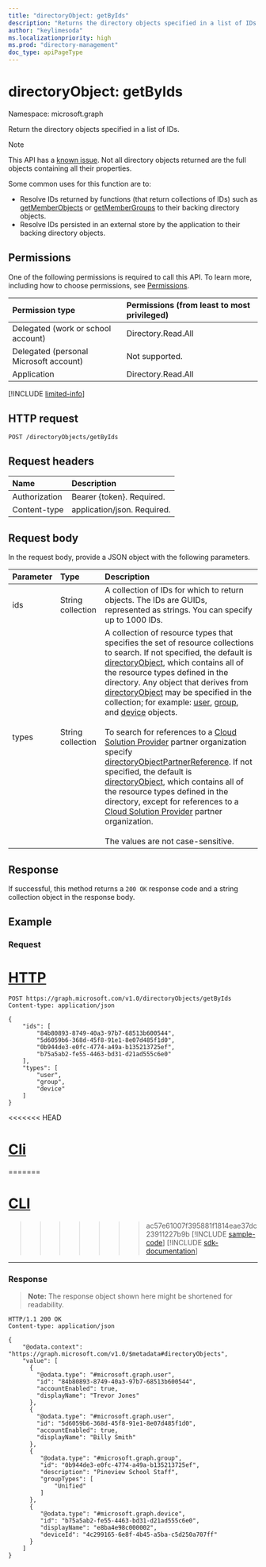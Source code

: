 ```yaml
---
title: "directoryObject: getByIds"
description: "Returns the directory objects specified in a list of IDs."
author: "keylimesoda"
ms.localizationpriority: high
ms.prod: "directory-management"
doc_type: apiPageType
---
```


# directoryObject: getByIds

Namespace: microsoft.graph

Return the directory objects specified in a list of IDs.

>[!NOTE]
>This API has a [known issue](/graph/known-issues#incomplete-objects-when-using-getbyids-request). Not all directory objects returned are the full objects containing all their properties.

Some common uses for this function are to:

* Resolve IDs returned by functions (that return collections of IDs) such as [getMemberObjects](directoryobject-getmemberobjects.md) or [getMemberGroups](directoryobject-getmembergroups.md)  to their backing directory objects.
* Resolve IDs persisted in an external store by the application to their backing directory objects.

## Permissions

One of the following permissions is required to call this API. To learn more, including how to choose permissions, see [Permissions](/graph/permissions-reference).


|Permission type      | Permissions (from least to most privileged)              |
|:--------------------|:---------------------------------------------------------|
|Delegated (work or school account) | Directory.Read.All    |
|Delegated (personal Microsoft account) | Not supported.    |
|Application | Directory.Read.All |

[!INCLUDE [limited-info](../../includes/limited-info.md)]

## HTTP request

<!-- { "blockType": "ignored" } -->

```http
POST /directoryObjects/getByIds
```

## Request headers

| Name       | Description|
|:---------------|:--------|
| Authorization  | Bearer {token}. Required. |
| Content-type  | application/json. Required.  |

## Request body

In the request body, provide a JSON object with the following parameters.

| Parameter   | Type |Description|
|:---------------|:--------|:----------|
|ids|String collection| A collection of IDs for which to return objects. The IDs are GUIDs, represented as strings. You can specify up to 1000 IDs. |
|types|String collection| A collection of resource types that specifies the set of resource collections to search. If not specified, the default is [directoryObject](../resources/directoryobject.md), which contains all of the resource types defined in the directory. Any object that derives from [directoryObject](../resources/directoryobject.md) may be specified in the collection; for example: [user](../resources/user.md), [group](../resources/group.md), and [device](../resources/device.md) objects. <br/><br/>To search for references to a [Cloud Solution Provider](https://partner.microsoft.com/cloud-solution-provider) partner organization specify [directoryObjectPartnerReference](../resources/directoryobjectpartnerreference.md). If not specified, the default is [directoryObject](../resources/directoryobject.md), which contains all of the resource types defined in the directory, except for references to a [Cloud Solution Provider](https://partner.microsoft.com/cloud-solution-provider) partner organization. </br><br/> The values are not case-sensitive.|

## Response

If successful, this method returns a `200 OK` response code and a string collection object in the response body.

## Example

### Request


# [HTTP](#tab/http)
<!-- {
  "blockType": "request",
  "name": "directoryobject_getById"
}-->

```http
POST https://graph.microsoft.com/v1.0/directoryObjects/getByIds
Content-type: application/json

{
    "ids": [
        "84b80893-8749-40a3-97b7-68513b600544",
        "5d6059b6-368d-45f8-91e1-8e07d485f1d0",
        "0b944de3-e0fc-4774-a49a-b135213725ef",
        "b75a5ab2-fe55-4463-bd31-d21ad555c6e0"
    ],
    "types": [
        "user",
        "group",
        "device"
    ]
}
```

<<<<<<< HEAD
# [Cli](#tab/cli)
=======
# [CLI](#tab/cli)
>>>>>>> ac57e61007f395881f1814eae37dc23911227b9b
[!INCLUDE [sample-code](../includes/snippets/cli/directoryobject-getbyid-cli-snippets.md)]
[!INCLUDE [sdk-documentation](../includes/snippets/snippets-sdk-documentation-link.md)]

---

### Response

>**Note:** The response object shown here might be shortened for readability.
<!-- {
  "blockType": "response",
  "truncated": true,
  "@odata.type": "microsoft.graph.directoryObject",
  "isCollection": true
} -->

```http
HTTP/1.1 200 OK
Content-type: application/json

{
    "@odata.context": "https://graph.microsoft.com/v1.0/$metadata#directoryObjects",
    "value": [
      {
        "@odata.type": "#microsoft.graph.user",
        "id": "84b80893-8749-40a3-97b7-68513b600544",
        "accountEnabled": true,
        "displayName": "Trevor Jones"
      },
      {
        "@odata.type": "#microsoft.graph.user",
        "id": "5d6059b6-368d-45f8-91e1-8e07d485f1d0",
        "accountEnabled": true,
        "displayName": "Billy Smith"
      },
      {
         "@odata.type": "#microsoft.graph.group",
         "id": "0b944de3-e0fc-4774-a49a-b135213725ef",
         "description": "Pineview School Staff",
         "groupTypes": [
             "Unified"
         ]
      },
      {
         "@odata.type": "#microsoft.graph.device",
         "id": "b75a5ab2-fe55-4463-bd31-d21ad555c6e0",
         "displayName": "e8ba4e98c000002",
         "deviceId": "4c299165-6e8f-4b45-a5ba-c5d250a707ff"
      }
    ]
}
```

<!-- uuid: 8fcb5dbc-d5aa-4681-8e31-b001d5168d79
2015-10-25 14:57:30 UTC -->
<!-- {
  "type": "#page.annotation",
  "description": "directoryObject: getById",
  "keywords": "",
  "section": "documentation",
  "tocPath": "",
  "suppressions": [
  ]
}-->


